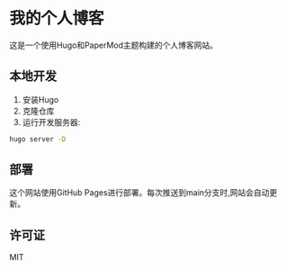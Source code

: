 # 我的个人博客

这是一个使用Hugo和PaperMod主题构建的个人博客网站。

## 本地开发

1. 安装Hugo
2. 克隆仓库
3. 运行开发服务器:
```bash
hugo server -D
```

## 部署

这个网站使用GitHub Pages进行部署。每次推送到main分支时,网站会自动更新。

## 许可证

MIT 